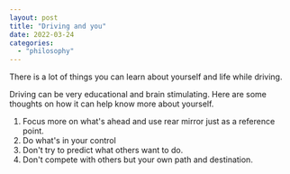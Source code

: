 ```yaml
---
layout: post
title: "Driving and you"
date: 2022-03-24
categories:
  - "philosophy" 
---
```

There is a lot of things you can learn about yourself and life while driving. 

<!-- more -->

Driving can be very educational and brain stimulating. Here are some thoughts on how it can help know more about yourself. 

1. Focus more on what's ahead and use rear mirror just as a reference point. 
2. Do what's in your control
3. Don't try to predict what others want to do. 
4. Don't compete with others but your own path and destination. 

